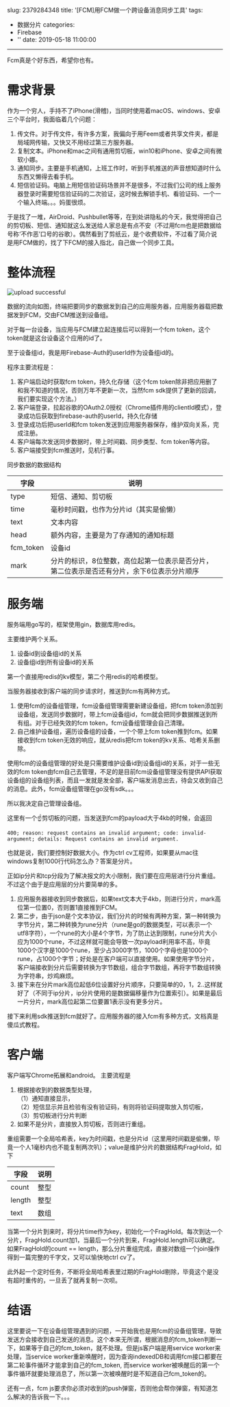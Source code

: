 slug: 2379284348
title: '[FCM]用FCM做一个跨设备消息同步工具'
tags:
  - 数据分片
categories:
  - Firebase
  - ''
date: 2019-05-18 11:00:00
---
Fcm真是个好东西，希望你也有。
<!--more-->

# 需求背景
作为一个穷人，手持不了iPhone(滑稽)，当同时使用着macOS、windows、安卓三个平台时，我面临着几个问题：
1. 传文件。对于传文件，有许多方案，我偏向于用Feem或者共享文件夹，都是局域网传输，又快又不用经过第三方服务器。
2. 复制文本。iPhone和mac之间有通用剪切板，win10和iPhone、安卓之间有微软小娜。
3. 通知同步。主要是手机通知，上班工作时，听到手机推送的声音想知道时什么东西又懒得去看手机。
4. 短信验证码。电脑上用短信验证码场景并不是很多，不过我们公司的线上服务器登录时需要短信验证码的二次验证，这时候去解锁手机、看验证码、一个一个输入终端。。。妈蛋很烦。

于是找了一堆，AirDroid、Pushbullet等等，在到处讲隐私的今天，我觉得把自己的剪切板、短信、通知就这么发送给人家总是有点不安（不过用fcm也是把数据给号称‘不作恶’口号的谷歌）。偶然看到了剪纸云，是个收费软件，不过看了简介说是用FCM做的，找了下FCM的接入指北，自己做一个同步工具。

# 整体流程

![upload successful](/images/pasted-174.png)

数据的流向如图，终端把要同步的数据发到自己的应用服务器，应用服务器载把数据发到FCM，交由FCM推送到设备组。

对于每一台设备，当应用与FCM建立起连接后可以得到一个fcm token，这个token就是这台设备这个应用的id了。

至于设备组id，我是用Firebase-Auth的userId作为设备组id的。

程序主要流程是：
1. 客户端启动时获取fcm token，持久化存储（这个fcm token除非把应用删了和我不知道的情况，否则万年不更新一次，当然fcm sdk提供了更新的回调，我们要实现这个方法。）
2. 客户端登录，拉起谷歌的OAuth2.0授权（Chrome插件用的clientId模式），登录成功后获取到firebase-auth的userId，持久化存储
3. 登录成功后把userId和fcm token发送到应用服务器保存，维护双向关系，完成注册。
4. 客户端每次发送同步数据时，带上时间戳、同步类型、fcm token等内容。
5. 客户端接受到fcm推送时，见机行事。

同步数据的数据结构

|字段|说明|
|---|---|
|type|短信、通知、剪切板|
|time|毫秒时间戳，也作为分片id（其实是偷懒）|
|text|文本内容|
|head|额外内容，主要是为了存通知的通知标题|
|fcm_token|设备id|
|mark|分片的标识，8位整数，高位起第一位表示是否分片，第二位表示是否还有分片，余下6位表示分片顺序|


# 服务端
服务端用go写的，框架使用gin，数据库用redis。

主要维护两个关系。
1. 设备id到设备组id的关系
2. 设备组id到所有设备id的关系

第一个直接用redis的kv模型，第二个用redis的哈希模型。

当服务器接收到客户端的同步请求时，推送到fcm有两种方式。
1. 使用fcm的设备组管理，fcm设备组管理需要新建设备组，把fcm token添加到设备组，发送同步数据时，带上fcm设备组id，fcm就会把同步数据推送到所有组。对于已经失效的fcm token，fcm设备组管理会自己清理。
2. 自己维护设备组，遍历设备组的设备，一个个带上fcm token推到fcm。如果接收到fcm token无效的响应，就从redis把fcm token的kv关系、哈希关系删除。

使用fcm的设备组管理的好处是只需要维护设备id到设备组id的关系，对于一些无效的fcm token由fcm自己去管理，不足的是目前fcm设备组管理没有提供API获取设备组的设备组列表，而且一发就是发全部，客户端发消息出去，待会又收到自己的消息。此外，fcm设备组管理在go没有sdk。。。

所以我决定自己管理设备组。

这里有一个☝️剪切板的问题，当发送到fcm的payload大于4kb的时候，会返回

    400; reason: request contains an invalid argument; code: invalid-argument; details: Request contains an invalid argument.

也就是说，我们要控制好数据大小。作为ctrl cv工程师，如果要从mac往windows复制1000行代码怎么办？答案是分片。

正如ip分片和tcp分段为了解决报文的大小限制，我们要在应用层进行分片重组。不过这个由于是应用层的分片要简单的多。

1. 应用服务器接收到同步数据后，如果text文本大于4kb，则进行分片，mark高位第一位置0，否则置1直接推到FCM。
2. 第二步，由于json是个文本协议，我们分片的时候有两种方案，第一种转换为字节分片，第二种转换为rune分片（rune是go的数据类型，可以表示一个utf8字符），一个rune的大小是4个字节，为了防止达到限制，rune分片大小应为1000个rune，不过这样就可能会导致一次payload利用率不高，毕竟1000个汉字是1000个rune，至少占3000字节，1000个字母也是1000个rune，占1000个字节；好处是在客户端可以直接使用。如果使用字节分片，客户端接收到分片后需要转换为字节数组，组合字节数组，再将字节数组转换为字符串，炒鸡麻烦。
3. 接下来在分片mark高位起低6位设置好分片顺序，只要简单的0，1，2..这样就好了（不同于ip分片，ip分片使用的是数据偏移量作为位置索引）。如果是最后一片分片，mark高位起第二位要置1表示没有更多分片。

接下来利用sdk推送到fcm就好了。应用服务器的接入fcm有多种方式，文档真是傻瓜式教程。

# 客户端
客户端写Chrome拓展和android。
主要流程是

1. 根据接收到的数据类型处理，  
（1）通知直接显示，  
（2）短信显示并且检验有没有验证码，有则将验证码提取放入剪切板，  
（3）剪切板进行分片判断
2. 如果不是分片，直接放入剪切板，否则进行重组。

重组需要一个全局哈希表，key为时间戳，也是分片id（这里用时间戳是偷懒，毕竟一个人1毫秒内也不能复制两次叭）；value是维护分片的数据结构FragHold，如下

|字段|说明|
|---|---|
|count|整型|已经接收到的分片数，初始化为0|
|length|整型|分片总数，初始化为0，只有最后一片到达我们才能知道分片总数|
|text|数组|维护分片数据区的数组，下标对应分片的低6位|

当第一个分片到来时，将分片time作为key，初始化一个FragHold。每次到达一个分片，FragHold.count加1，当最后一个分片到来，FragHold.length可以确定。如果FragHold的count == length，那么分片重组完成，直接对数组一个join操作得到一篇完整的千字文，又可以愉快地ctrl cv了。

此外起一个定时任务，不断将全局哈希表里过期的FragHold剔除，毕竟这个是没有超时重传的，一旦丢了就再复制一次呗。


# 结语
这里要说一下在设备组管理遇到的问题，一开始我也是用fcm的设备组管理，导致发送方会接收到自己发送的消息。这个本来无所谓，根据消息的fcm_token判断一下，如果等于自己的fcm_token，就不处理。但是js客户端是用service worker来处理，当service worker重新唤醒时，因为查询indexedDB和调用fcm接口都要在第二轮事件循环才能拿到自己的fcm_token, 而service worker被唤醒后的第一个事件循环就要处理消息了，所以第一次被唤醒时是不知道自己fcm_token的。

还有一点，fcm js要求你必须对收到的push弹窗，否则他会帮你弹窗，有知道怎么解决的告诉我一下。。。